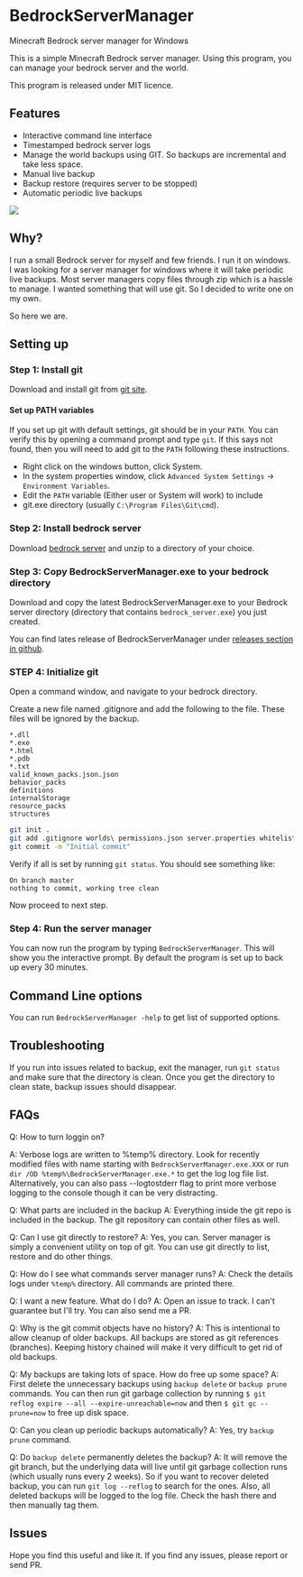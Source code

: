 # BedrockServerManager
Minecraft Bedrock server manager for Windows

This is a simple Minecraft Bedrock server manager. Using this program,
you can manage your bedrock server and the world.

This program is released under MIT licence.

## Features
 * Interactive command line interface
 * Timestamped bedrock server logs
 * Manage the world backups using GIT. So backups are incremental and take less space.
 * Manual live backup
 * Backup restore (requires server to be stopped)
 * Automatic periodic live backups

![](https://github.com/fieryorc/BedrockServerManagerWebsite/blob/master/media/bedsvrmgr-demo.gif)

## Why?
I run a small Bedrock server for myself and few friends. I run it on windows.
I was looking for a server manager for windows where it will take periodic live backups.
Most server managers copy files through zip which is a hassle to manage. I wanted something
that will use git. So I decided to write one on my own.

So here we are.

## Setting up
### Step 1: Install git
Download and install git from [git site](https://git-scm.com/download/win).

#### Set up PATH variables
If you set up git with default settings, git should be in your `PATH`. You can verify this by
opening a command prompt and type `git`. If this says not found, then you will need to add git to the
`PATH` following these instructions.

* Right click on the windows button, click System.
* In the system properties window, click `Advanced System Settings` -> `Environment Variables`.
* Edit the `PATH` variable (Either user or System will work) to include 
* git.exe directory (usually `C:\Program Files\Git\cmd`).

### Step 2: Install bedrock server
Download [bedrock server](https://www.minecraft.net/en-us/download/server/bedrock) and unzip to a directory of your choice.

### Step 3: Copy BedrockServerManager.exe to your bedrock directory

Download and copy the latest BedrockServerManager.exe to your Bedrock server directory (directory that contains `bedrock_server.exe`) you just created.

You can find lates release of BedrockServerManager under 
[releases section in github](https://github.com/fieryorc/BedrockServerManager/releases).

### STEP 4: Initialize git
 Open a command window, and navigate to your bedrock directory.

Create a new file named .gitignore and add the following to the file. These files will be ignored by the backup.
```
*.dll
*.exe
*.html
*.pdb
*.txt
valid_known_packs.json.json
behavior_packs
definitions
internalStorage
resource_packs
structures
```

```sh
git init .
git add .gitignore worlds\ permissions.json server.properties whitelist.json
git commit -m "Initial commit"
```

Verify if all is set by running `git status`. You should see something like:
```
On branch master
nothing to commit, working tree clean
```

Now proceed to next step.

### Step 4: Run the server manager

You can now run the program by typing `BedrockServerManager`. This will show you the
interactive prompt. By default the program is set up to back up every 30 minutes.


## Command Line options
You can run `BedrockServerManager -help` to get list of supported options.

## Troubleshooting
If you run into issues related to backup, exit the manager, run `git status` and make sure that
the directory is clean. Once you get the directory to clean state, backup issues should disappear.

## FAQs
Q: How to turn loggin on?

A: Verbose logs are written to %temp% directory. Look for recently modified files with name starting
with `BedrockServerManager.exe.XXX` or run `dir /OD %temp%\BedrockServerManager.exe.*` to get the log log file list. Alternatively, you can also pass --logtostderr flag to print more verbose logging to the console though it can be very distracting.

Q: What parts are included in the backup
A: Everything inside the git repo is included in the backup. The git repository can contain other files as well.

Q: Can I use git directly to restore?
A: Yes, you can. Server manager is simply a convenient utility on top of git. You can use git directly
to list, restore and do other things.

Q: How do I see what commands server manager runs?
A: Check the details logs under `%temp%` directory. All commands are printed there.

Q: I want a new feature. What do I do?
A: Open an issue to track. I can't guarantee but I'll try. You can also send me a PR. 

Q: Why is the git commit objects have no history?
A: This is intentional to allow cleanup of older backups. All backups are stored as git
   references (branches). Keeping history chained will make it very difficult to get rid of old backups.
   
Q: My backups are taking lots of space. How do free up some space? 
A: First delete the unnecessary backups using `backup delete` or `backup prune` commands. You can then run git garbage collection
   by running `$ git reflog expire --all --expire-unreachable=now` and then `$ git gc --prune=now` to free up disk space.

Q: Can you clean up periodic backups automatically?
A: Yes, try `backup prune` command.

Q: Do `backup delete` permanently deletes the backup?
A: It will remove the git branch, but the underlying data will live until git garbage collection runs (which usually runs every 2 weeks). So if you want to recover deleted backup, you can run `git log --reflog` to search for the ones. Also, all deleted backups will be logged to the log file. Check the
hash there and then manually tag them.

## Issues
Hope you find this useful and like it. If you find any issues, please report or send PR.

